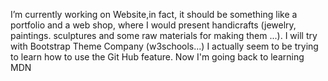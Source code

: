 I’m currently working on Website,in fact, it should be something like a portfolio and a web shop, where I would present handicrafts (jewelry, paintings. sculptures and some raw materials for making them ...). I will try with Bootstrap Theme Company (w3schools...)
I actually seem to be trying to learn how to use the Git Hub feature. Now I'm going back to learning MDN
